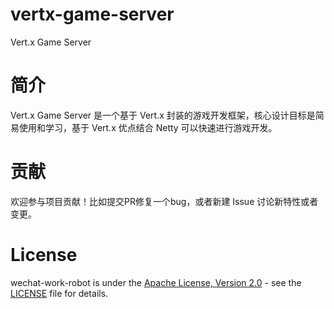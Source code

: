 # vertx-game-server
Vert.x Game Server

# 简介

Vert.x Game Server 是一个基于 Vert.x 封装的游戏开发框架，核心设计目标是简易使用和学习，基于 Vert.x 优点结合 Netty 可以快速进行游戏开发。

# 贡献

欢迎参与项目贡献！比如提交PR修复一个bug，或者新建 Issue 讨论新特性或者变更。

# License

wechat-work-robot is under the [Apache License, Version 2.0](http://www.apache.org/licenses/LICENSE-2.0) - see the [LICENSE](LICENSE) file for details.
